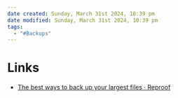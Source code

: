 ```yaml
---
date created: Sunday, March 31st 2024, 10:39 pm
date modified: Sunday, March 31st 2024, 10:39 pm
tags:
  - "#Backups"
---
```


# Links
- [The best ways to back up your largest files · Reproof](https://www.reproof.app/blog/s3-vs-backblaze-vs-google-cloud)